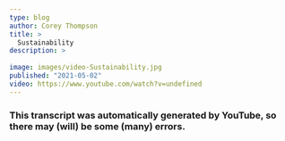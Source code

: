 ```yaml
---
type: blog
author: Corey Thompson
title: >
  Sustainability
description: >
  
image: images/video-Sustainability.jpg
published: "2021-05-02"
video: https://www.youtube.com/watch?v=undefined
---
```

### This transcript was automatically generated by YouTube, so there may (will) be some (many) errors.


